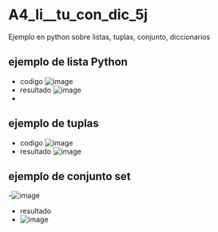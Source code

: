 # A4_li__tu_con_dic_5j
Ejemplo en python sobre listas, tuplas, conjunto, diccionarios
## ejemplo de lista Python
- codigo
 ![image](https://github.com/user-attachments/assets/9a06b617-a2bd-4ad4-9bf3-466aed2d34f0)
- resultado
 ![image](https://github.com/user-attachments/assets/05219e42-a042-463d-afd2-06d657f2e9c3)
-
## ejemplo de tuplas 
- codigo
 ![image](https://github.com/user-attachments/assets/e9f3d1a5-479e-475a-ba28-c8dd868d8ba8)
- resultado
  ![image](https://github.com/user-attachments/assets/0b85a7c3-60b6-4686-bafe-1c9122947725)
## ejemplo de conjunto set
-![image](https://github.com/user-attachments/assets/571c24cf-cb1e-467f-963c-f3442a83d5cd)
- resultado
- ![image](https://github.com/user-attachments/assets/b8d3f626-669b-4815-b8d5-031224950413)
